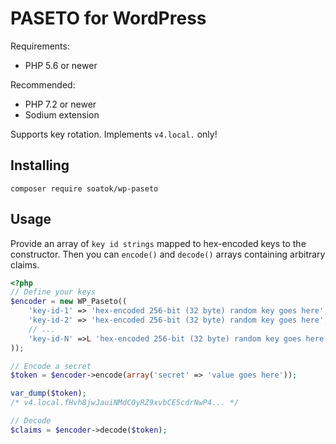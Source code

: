 # PASETO for WordPress

Requirements:

* PHP 5.6 or newer

Recommended:

* PHP 7.2 or newer
* Sodium extension

Supports key rotation. Implements `v4.local.` only!

## Installing

```terminal
composer require soatok/wp-paseto
```

## Usage

Provide an array of `key id strings` mapped to hex-encoded keys to the constructor.
Then you can `encode()` and `decode()` arrays containing arbitrary claims.

```php
<?php
// Define your keys
$encoder = new WP_Paseto((
    'key-id-1' => 'hex-encoded 256-bit (32 byte) random key goes here',
    'key-id-2' => 'hex-encoded 256-bit (32 byte) random key goes here',
    // ...
    'key-id-N' =>L 'hex-encoded 256-bit (32 byte) random key goes here'
));

// Encode a secret
$token = $encoder->encode(array('secret' => 'value goes here'));

var_dump($token);
/* v4.local.fHvh8jwJauiNMdC0yRZ9xvbCE5cdrNwP4... */

// Decode
$claims = $encoder->decode($token);
```
